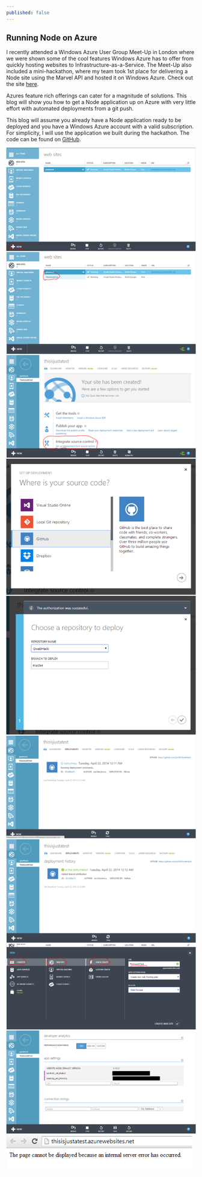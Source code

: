 ```yaml
---
published: false
---
```


## Running Node on Azure

I recently attended a Windows Azure User Group Meet-Up in London where we were shown some of the cool features Windows Azure has to offer from quickly hosting websites to Infrastructure-as-a-Service. The Meet-Up also included a mini-hackathon, where my team took 1st place for delivering a Node site using the Marvel API and hosted it on Windows Azure. Check out the site [here](http://gwabhack.azurewebsites.net).

Azures feature rich offerings can cater for a magnitude of solutions. This blog will show you how to get a Node application up on Azure with very little effort with automated deployments from a git push.

This blog will assume you already have a Node application ready to be deployed and you have a Windows Azure account with a valid subscription. For simplicity, I will use the application we built during the hackathon. The code can be found on [GitHub](https://github.com/jsm85/GwabHack).

![AzureNodeBlog_NewWebsite.PNG](/assets/AzureNodeBlog_NewWebsite.PNG)
![AzureNodeBlog_NewWebsiteCreated.PNG](/assets/AzureNodeBlog_NewWebsiteCreated.PNG)
![AzureNodeBlog_IntegrateSource.PNG](/assets/AzureNodeBlog_IntegrateSource.PNG)
![AzureNodeBlog_IntegrateSourceSelectTool.PNG](/assets/AzureNodeBlog_IntegrateSourceSelectTool.PNG)
![AzureNodeBlog_IntegrateSourceSelectRepo.PNG](/assets/AzureNodeBlog_IntegrateSourceSelectRepo.PNG)
![AzureNodeBlog_IntegrateSourceDeploying.PNG](/assets/AzureNodeBlog_IntegrateSourceDeploying.PNG)
![AzureNodeBlog_IntegrateSourceDeployed.PNG](/assets/AzureNodeBlog_IntegrateSourceDeployed.PNG)
![AzureNodeBlog_CreateNewWebsite.PNG](/assets/AzureNodeBlog_CreateNewWebsite.PNG)
![AzureNodeBlog_AddEnvironmentVariables.PNG](/assets/AzureNodeBlog_AddEnvironmentVariables.PNG)
![AzureNodeBlog_VisitPage.PNG](/assets/AzureNodeBlog_VisitPage.PNG)


